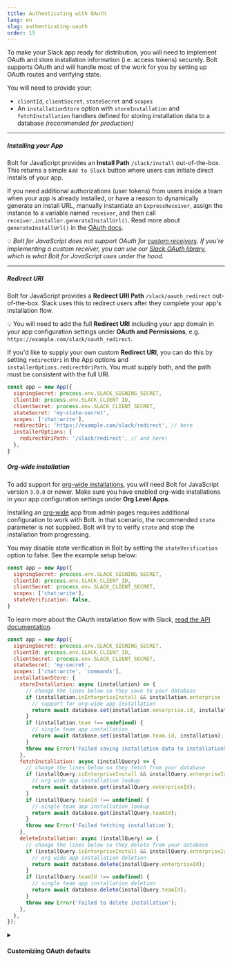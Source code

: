 ```yaml
---
title: Authenticating with OAuth
lang: en
slug: authenticating-oauth
order: 15
---
```


<div class="section-content">
To make your Slack app ready for distribution, you will need to implement OAuth and store installation information (i.e. access tokens) securely. Bolt supports OAuth and will handle most of the work for you by setting up OAuth routes and verifying state. 

You will need to provide your:
* `clientId`, `clientSecret`, `stateSecret` and `scopes`
* An `installationStore` option with `storeInstallation` and `fetchInstallation` handlers defined for storing installation data to a database *(recommended for production)*

---

##### Installing your App
Bolt for JavaScript provides an **Install Path** `/slack/install` out-of-the-box. This returns a simple `Add to Slack` button where users can initiate direct installs of your app. 

If you need additional authorizations (user tokens) from users inside a team when your app is already installed, or have a reason to dynamically generate an install URL, manually instantiate an `ExpressReceiver`, assign the instance to a variable named `receiver`, and then call `receiver.installer.generateInstallUrl()`. Read more about `generateInstallUrl()` in the [OAuth docs](https://slack.dev/node-slack-sdk/oauth#generating-an-installation-url).


💡 *Bolt for JavaScript does not support OAuth for [custom receivers](#receiver). If you're implementing a custom receiver, you can use our [Slack OAuth library](https://slack.dev/node-slack-sdk/oauth#slack-oauth), which is what Bolt for JavaScript uses under the hood.*


---
##### Redirect URI
Bolt for JavaScript provides a **Redirect URI Path** `/slack/oauth_redirect` out-of-the-box. Slack uses this to redirect users after they complete your app's installation flow. 

💡 You will need to add the full **Redirect URI** including your app domain in your app configuration settings under **OAuth and Permissions**, e.g. `https://example.com/slack/oauth_redirect`. 

If you'd like to supply your own custom **Redirect URI**, you can do this by setting `redirectUri` in the App options and `installerOptions.redirectUriPath`. You must supply both, and the path must be consistent with the full URI.

```javascript
const app = new App({
  signingSecret: process.env.SLACK_SIGNING_SECRET,
  clientId: process.env.SLACK_CLIENT_ID,
  clientSecret: process.env.SLACK_CLIENT_SECRET,
  stateSecret: 'my-state-secret',
  scopes: ['chat:write'],
  redirectUri: 'https://example.com/slack/redirect', // here
  installerOptions: {
    redirectUriPath: '/slack/redirect', // and here!
  },
}
```
##### Org-wide installation
To add support for [org-wide installations](https://api.slack.com/enterprise/apps), you will need Bolt for JavaScript version `3.0.0` or newer. Make sure you have enabled org-wide installations in your app configuration settings under **Org Level Apps**.

Installing an [org-wide](https://api.slack.com/enterprise/apps) app from admin pages requires additional configuration to work with Bolt. In that scenario, the recommended `state` parameter is not supplied. Bolt will try to verify `state` and stop the installation from progressing. 

You may disable state verification in Bolt by setting the `stateVerification` option to false. See the example setup below:


```javascript
const app = new App({
  signingSecret: process.env.SLACK_SIGNING_SECRET,
  clientId: process.env.SLACK_CLIENT_ID,
  clientSecret: process.env.SLACK_CLIENT_SECRET,
  scopes: ['chat:write'],
  stateVerification: false,
}
```

To learn more about the OAuth installation flow with Slack, [read the API documentation](https://api.slack.com/authentication/oauth-v2).

</div>

```javascript
const app = new App({
  signingSecret: process.env.SLACK_SIGNING_SECRET,
  clientId: process.env.SLACK_CLIENT_ID,
  clientSecret: process.env.SLACK_CLIENT_SECRET,
  stateSecret: 'my-secret',
  scopes: ['chat:write', 'commands'],
  installationStore: {
    storeInstallation: async (installation) => {
      // change the lines below so they save to your database
      if (installation.isEnterpriseInstall && installation.enterprise !== undefined) {
        // support for org-wide app installation
        return await database.set(installation.enterprise.id, installation);
      }
      if (installation.team !== undefined) {
        // single team app installation
        return await database.set(installation.team.id, installation);
      }
      throw new Error('Failed saving installation data to installationStore');
    },
    fetchInstallation: async (installQuery) => {
      // change the lines below so they fetch from your database
      if (installQuery.isEnterpriseInstall && installQuery.enterpriseId !== undefined) {
        // org wide app installation lookup
        return await database.get(installQuery.enterpriseId);
      }
      if (installQuery.teamId !== undefined) {
        // single team app installation lookup
        return await database.get(installQuery.teamId);
      }
      throw new Error('Failed fetching installation');
    },
    deleteInstallation: async (installQuery) => {
      // change the lines below so they delete from your database
      if (installQuery.isEnterpriseInstall && installQuery.enterpriseId !== undefined) {
        // org wide app installation deletion
        return await database.delete(installQuery.enterpriseId);
      }
      if (installQuery.teamId !== undefined) {
        // single team app installation deletion
        return await database.delete(installQuery.teamId);
      }
      throw new Error('Failed to delete installation');
    },
  },
});
```

<details class="secondary-wrapper">
<summary class="section-head" markdown="0">
<h4 class="section-head">Customizing OAuth defaults</h4>
</summary>

<div class="secondary-content" markdown="0">
We provide several options for customizing default OAuth using the `installerOptions` object, which can be passed in during the initialization of `App`. You can override the following:

- `authVersion`: Used to toggle between new Slack Apps and Classic Slack Apps
- `metadata`: Used to pass around session related information
- `installPath`: Override default path for "Add to Slack" button
- `redirectUriPath`: This relative path must match the `redirectUri` provided in the App options 
- `callbackOptions`: Provide custom success and failure pages at the end of the OAuth flow
- `stateStore`: Provide a custom state store instead of using the built in `ClearStateStore`

</div>

```javascript
const app = new App({
  signingSecret: process.env.SLACK_SIGNING_SECRET,
  clientId: process.env.SLACK_CLIENT_ID,
  clientSecret: process.env.SLACK_CLIENT_SECRET,
  scopes: ['channels:read', 'groups:read', 'channels:manage', 'chat:write', 'incoming-webhook'],
  installerOptions: {
      authVersion: 'v1', // default  is 'v2', 'v1' is used for classic slack apps
      metadata: 'some session data',
      installPath: '/slack/installApp',
      redirectUriPath: '/slack/redirect',
      callbackOptions: {
        success: (installation, installOptions, req, res) => {
          // Do custom success logic here
          res.send('successful!');
        }, 
        failure: (error, installOptions , req, res) => {
          // Do custom failure logic here
          res.send('failure');
        }
      },
      stateStore: {
        // Do not need to provide a `stateSecret` when passing in a stateStore
        // generateStateParam's first argument is the entire InstallUrlOptions object which was passed into generateInstallUrl method
        // the second argument is a date object
        // the method is expected to return a string representing the state
        generateStateParam: async (installUrlOptions, date) => {
          // generate a random string to use as state in the URL
          const randomState = randomStringGenerator();
          // save installOptions to cache/db
          await myDB.set(randomState, installUrlOptions);
          // return a state string that references saved options in DB
          return randomState;
        },
        // verifyStateParam's first argument is a date object and the second argument is a string representing the state
        // verifyStateParam is expected to return an object representing installUrlOptions
        verifyStateParam:  async (date, state) => {
          // fetch saved installOptions from DB using state reference
          const installUrlOptions = await myDB.get(randomState);
          return installUrlOptions;
        }
      },
  }
});
```

</details>